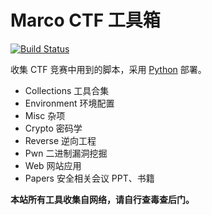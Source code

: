 # Marco CTF 工具箱

[![Build Status](https://www.travis-ci.org/ctf-wiki/ctf-tools.svg?branch=master)](https://www.travis-ci.org/ctf-wiki/ctf-tools)

收集 CTF 竞赛中用到的脚本，采用 [Python](https://www.python.org/) 部署。

- Collections 工具合集
- Environment 环境配置
- Misc 杂项
- Crypto 密码学
- Reverse 逆向工程
- Pwn 二进制漏洞挖掘
- Web 网站应用
- Papers 安全相关会议 PPT、书籍

**本站所有工具收集自网络，请自行查毒查后门。**